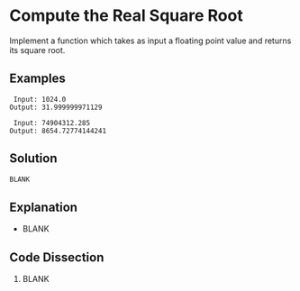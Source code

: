 # Compute the Real Square Root
Implement a function which takes as input a floating point value and returns its square root.

## Examples
```
 Input: 1024.0
Output: 31.999999971129

 Input: 74904312.285
Output: 8654.72774144241
```

## Solution
```python
BLANK
```

## Explanation
* BLANK

## Code Dissection
1. BLANK